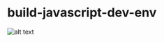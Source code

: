 # build-javascript-dev-env

![alt text](https://travis-ci.org/zybroxz/build-javascript-dev-env.svg?branch=master "Build status")
